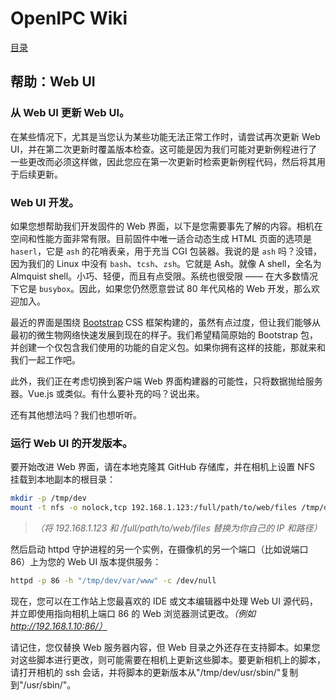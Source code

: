 # OpenIPC Wiki
[目录](../README.zh.md)

帮助：Web UI 
------------

### 从 Web UI 更新 Web UI。

在某些情况下，尤其是当您认为某些功能无法正常工作时，请尝试再次更新 Web UI，并在第二次更新时覆盖版本检查。这可能是因为我们可能对更新例程进行了一些更改而必须这样做，因此您应在第一次更新时检索更新例程代码，然后将其用于后续更新。

### Web UI 开发。

如果您想帮助我们开发固件的 Web 界面，以下是您需要事先了解的内容。相机在空间和性能方面非常有限。目前固件中唯一适合动态生成 HTML 页面的选项是 `haserl`，它是 `ash` 的花哨表亲，用于充当 CGI 包装器。我说的是 `ash` 吗？没错，因为我们的 Linux 中没有 `bash`、`tcsh`、`zsh`。它就是 Ash。就像 A shell，全名为 Almquist shell。小巧、轻便，而且有点受限。系统也很受限 —— 在大多数情况下它是 `busybox`。因此，如果您仍然愿意尝试 80 年代风格的 Web 开发，那么欢迎加入。

最近的界面是围绕 [Bootstrap](https://getbootstrap.com/) CSS 框架构建的，虽然有点过度，但让我们能够从最初的微生物网络快速发展到现在的样子。我们希望精简原始的 Bootstrap 包，并创建一个仅包含我们使用的功能的自定义包。如果你拥有这样的技能，那就来和我们一起工作吧。

此外，我们正在考虑切换到客户端 Web 界面构建器的可能性，只将数据抛给服务器。Vue.js 或类似。有什么要补充的吗？说出来。

还有其他想法吗？我们也想听听。

### 运行 Web UI 的开发版本。

要开始改进 Web 界面，请在本地克隆其 GitHub 存储库，并在相机上设置 NFS 挂载到本地副本的根目录：

```bash
mkdir -p /tmp/dev
mount -t nfs -o nolock,tcp 192.168.1.123:/full/path/to/web/files /tmp/dev
```

> _（将 192.168.1.123 和 /full/path/to/web/files 替换为你自己的 IP 和路径）_

然后启动 httpd 守护进程的另一个实例，在摄像机的另一个端口（比如说端口 86）上为您的 Web UI 版本提供服务：

```bash
httpd -p 86 -h "/tmp/dev/var/www" -c /dev/null
```

现在，您可以在工作站上您最喜欢的 IDE 或文本编辑器中处理 Web UI 源代码，并立即使用指向相机上端口 86 的 Web 浏览器测试更改。_（例如 http://192.168.1.10:86/）_

请记住，您仅替换 Web 服务器内容，但 Web 目录之外还存在支持脚本。如果您对这些脚本进行更改，则可能需要在相机上更新这些脚本。要更新相机上的脚本，请打开相机的 ssh 会话，并将脚本的更新版本从"/tmp/dev/usr/sbin/"复制到"/usr/sbin/"。

